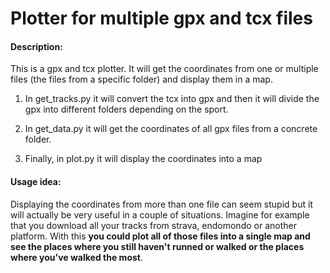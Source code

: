 # Plotter for multiple gpx and tcx files

#### Description:

This is a gpx and tcx plotter. It will get the coordinates from one or multiple files (the files from a specific folder) and display them in a map.

1. In get_tracks.py it will convert the tcx into gpx and then it will divide the gpx into different folders depending on the sport.

2. In get_data.py it will get the coordinates of all gpx files from a concrete folder.

3. Finally, in plot.py it will display the coordinates into a map


#### Usage idea:

Displaying the coordinates from more than one file can seem stupid but it will actually be very useful in a couple of situations. Imagine for example that you download all your tracks from strava, endomondo or another platform. With this **you could plot all of those files into a single map and see the places where you still haven't runned or walked or the places where you've walked the most**. 
